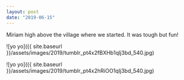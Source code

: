 ```yaml
---
layout: post
date: "2019-06-15"
---
```


Miriam high above the village where we started. It was tough but fun!

![yo yo]({{ site.baseurl }}/assets/images/2019/tumblr_pt4x2fBXHb1qlj3bd_540.jpg)

![yo yo]({{ site.baseurl }}/assets/images/2019/tumblr_pt4x2hRiOO1qlj3bd_540.jpg)
